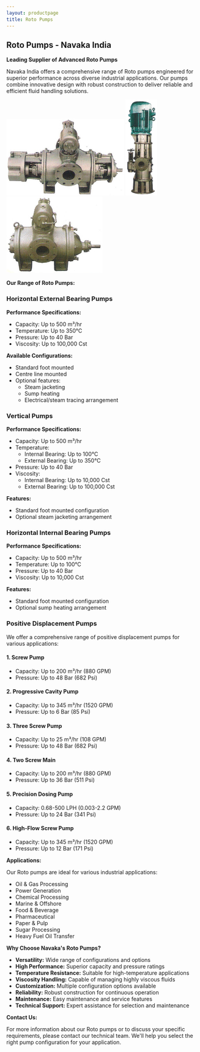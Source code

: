 ```yaml
---
layout: productpage
title: Roto Pumps
---
```


## Roto Pumps - Navaka India

**Leading Supplier of Advanced Roto Pumps**

Navaka India offers a comprehensive range of Roto pumps engineered for superior performance across diverse industrial applications. Our pumps combine innovative design with robust construction to deliver reliable and efficient fluid handling solutions.

![Roto Pumps – Horizontal Model](/assets/img/roto-pump1.jpg "Horizontal Roto Pump")
![Roto Pumps – Vertical Model](/assets/img/roto-pump2.jpg "Vertical Roto Pump")
![Roto Pumps – Detailed View](/assets/img/roto-pump3.jpg "Detailed view of Roto Pump")

**Our Range of Roto Pumps:**

### Horizontal External Bearing Pumps

**Performance Specifications:**
* Capacity: Up to 500 m³/hr
* Temperature: Up to 350°C
* Pressure: Up to 40 Bar
* Viscosity: Up to 100,000 Cst

**Available Configurations:**
* Standard foot mounted
* Centre line mounted
* Optional features:
  * Steam jacketing
  * Sump heating
  * Electrical/steam tracing arrangement

### Vertical Pumps

**Performance Specifications:**
* Capacity: Up to 500 m³/hr
* Temperature:
  * Internal Bearing: Up to 100°C
  * External Bearing: Up to 350°C
* Pressure: Up to 40 Bar
* Viscosity:
  * Internal Bearing: Up to 10,000 Cst
  * External Bearing: Up to 100,000 Cst

**Features:**
* Standard foot mounted configuration
* Optional steam jacketing arrangement

### Horizontal Internal Bearing Pumps

**Performance Specifications:**
* Capacity: Up to 500 m³/hr
* Temperature: Up to 100°C
* Pressure: Up to 40 Bar
* Viscosity: Up to 10,000 Cst

**Features:**
* Standard foot mounted configuration
* Optional sump heating arrangement

### Positive Displacement Pumps

We offer a comprehensive range of positive displacement pumps for various applications:

#### 1. Screw Pump
* Capacity: Up to 200 m³/hr (880 GPM)
* Pressure: Up to 48 Bar (682 Psi)

#### 2. Progressive Cavity Pump
* Capacity: Up to 345 m³/hr (1520 GPM)
* Pressure: Up to 6 Bar (85 Psi)

#### 3. Three Screw Pump
* Capacity: Up to 25 m³/hr (108 GPM)
* Pressure: Up to 48 Bar (682 Psi)

#### 4. Two Screw Main
* Capacity: Up to 200 m³/hr (880 GPM)
* Pressure: Up to 36 Bar (511 Psi)

#### 5. Precision Dosing Pump
* Capacity: 0.68-500 LPH (0.003-2.2 GPM)
* Pressure: Up to 24 Bar (341 Psi)

#### 6. High-Flow Screw Pump
* Capacity: Up to 345 m³/hr (1520 GPM)
* Pressure: Up to 12 Bar (171 Psi)

**Applications:**

Our Roto pumps are ideal for various industrial applications:
* Oil & Gas Processing
* Power Generation
* Chemical Processing
* Marine & Offshore
* Food & Beverage
* Pharmaceutical
* Paper & Pulp
* Sugar Processing
* Heavy Fuel Oil Transfer

**Why Choose Navaka's Roto Pumps?**

* **Versatility:** Wide range of configurations and options
* **High Performance:** Superior capacity and pressure ratings
* **Temperature Resistance:** Suitable for high-temperature applications
* **Viscosity Handling:** Capable of managing highly viscous fluids
* **Customization:** Multiple configuration options available
* **Reliability:** Robust construction for continuous operation
* **Maintenance:** Easy maintenance and service features
* **Technical Support:** Expert assistance for selection and maintenance

**Contact Us:**

For more information about our Roto pumps or to discuss your specific requirements, please contact our technical team. We'll help you select the right pump configuration for your application. 